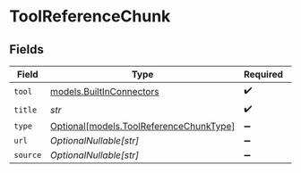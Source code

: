 # ToolReferenceChunk


## Fields

| Field                                                                          | Type                                                                           | Required                                                                       | Description                                                                    |
| ------------------------------------------------------------------------------ | ------------------------------------------------------------------------------ | ------------------------------------------------------------------------------ | ------------------------------------------------------------------------------ |
| `tool`                                                                         | [models.BuiltInConnectors](../models/builtinconnectors.md)                     | :heavy_check_mark:                                                             | N/A                                                                            |
| `title`                                                                        | *str*                                                                          | :heavy_check_mark:                                                             | N/A                                                                            |
| `type`                                                                         | [Optional[models.ToolReferenceChunkType]](../models/toolreferencechunktype.md) | :heavy_minus_sign:                                                             | N/A                                                                            |
| `url`                                                                          | *OptionalNullable[str]*                                                        | :heavy_minus_sign:                                                             | N/A                                                                            |
| `source`                                                                       | *OptionalNullable[str]*                                                        | :heavy_minus_sign:                                                             | N/A                                                                            |